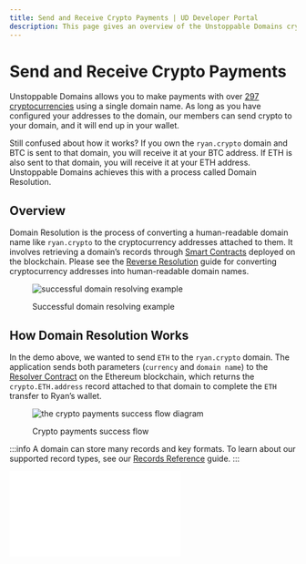 ```yaml
---
title: Send and Receive Crypto Payments | UD Developer Portal
description: This page gives an overview of the Unstoppable Domains crypto payments feature.
---
```


# Send and Receive Crypto Payments

Unstoppable Domains allows you to make payments with over [297 cryptocurrencies](https://unstoppabledomains.freshdesk.com/support/solutions/articles/48001185621-supported-cryptocurrencies) using a single domain name. As long as you have configured your addresses to the domain, our members can send crypto to your domain, and it will end up in your wallet.

Still confused about how it works? If you own the `ryan.crypto` domain and BTC is sent to that domain, you will receive it at your BTC address. If ETH is also sent to that domain, you will receive it at your ETH address. Unstoppable Domains achieves this with a process called Domain Resolution.

## Overview

Domain Resolution is the process of converting a human-readable domain name like `ryan.crypto` to the cryptocurrency addresses attached to them. It involves retrieving a domain’s records through [Smart Contracts](/smart-contracts/contract-reference/uns-smart-contracts.md) deployed on the blockchain. Please see the [Reverse Resolution](/reverse-resolution/index.md) guide for converting cryptocurrency addresses into human-readable domain names.

<figure>

![successful domain resolving example](/images/successful-domain-resolving.png '#width=50%')

<figcaption>Successful domain resolving example</figcaption>
</figure>

## How Domain Resolution Works

In the demo above, we wanted to send `ETH` to the `ryan.crypto` domain. The application sends both parameters (`currency` and `domain name`) to the [Resolver Contract](/smart-contracts/contract-reference/uns-smart-contracts.md/#resolver) on the Ethereum blockchain, which returns the `crypto.ETH.address` record attached to that domain to complete the `ETH` transfer to Ryan’s wallet. 
<figure>

![the crypto payments success flow diagram](/images/crypto-payments-success-flow.svg)

<figcaption>Crypto payments success flow</figcaption>
</figure>

:::info
A domain can store many records and key formats. To learn about our supported record types, see our [Records Reference](/resolution/guides/records-reference.md) guide.
:::

<embed src="/snippets/_developer-survey-embed.md" />
